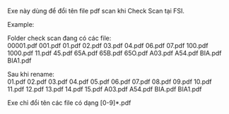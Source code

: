 Exe này dùng để đổi tên file pdf scan khi Check Scan tại FSI.  

Example:  

Folder check scan đang có các file:  
00001.pdf
001.pdf
01.pdf
02.pdf
03.pdf
04.pdf
06.pdf
07.pdf
100.pdf
1000.pdf
11.pdf
45.pdf
65A.pdf
65B.pdf
65O.pdf
A03.pdf
A54.pdf
BIA.pdf
BIA1.pdf

Sau khi rename:  
01.pdf
02.pdf
03.pdf
04.pdf
05.pdf
06.pdf
07.pdf
08.pdf
09.pdf
10.pdf
11.pdf
12.pdf
13.pdf
14.pdf
15.pdf
A03.pdf
A54.pdf
BIA.pdf
BIA1.pdf

Exe chỉ đổi tên các file có dạng [0-9]*.pdf  

